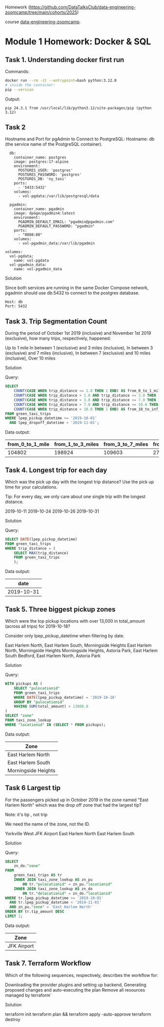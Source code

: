 Homework (https://github.com/DataTalksClub/data-engineering-zoomcamp/tree/main/cohorts/2025)

course [data-engineering-zoomcamp](https://github.com/DataTalksClub/data-engineering-zoomcamp).

# Module 1 Homework: Docker & SQL



## Task 1. Understanding docker first run

Commands:

```bash
docker run --rm -it --entrypoint=bash python:3.12.8
# inside the container:
pip --version
```

Output:

```plaintext
pip 24.3.1 from /usr/local/lib/python3.12/site-packages/pip (python 3.12)
```

## Task 2

Hostname and Port for pgAdmin to Connect to PostgreSQL:
Hostname: db (the service name of the PostgreSQL container).

``` services:
  db:
    container_name: postgres
    image: postgres:17-alpine
    environment:
      POSTGRES_USER: 'postgres'
      POSTGRES_PASSWORD: 'postgres'
      POSTGRES_DB: 'ny_taxi'
    ports:
      - '5433:5432'
    volumes:
      - vol-pgdata:/var/lib/postgresql/data

  pgadmin:
    container_name: pgadmin
    image: dpage/pgadmin4:latest
    environment:
      PGADMIN_DEFAULT_EMAIL: "pgadmin@pgadmin.com"
      PGADMIN_DEFAULT_PASSWORD: "pgadmin"
    ports:
      - "8080:80"
    volumes:
      - vol-pgadmin_data:/var/lib/pgadmin  

volumes:
  vol-pgdata:
    name: vol-pgdata
  vol-pgadmin_data:
    name: vol-pgadmin_data
```

Solution

Since both services are running in the same Docker Compose network, pgadmin should use db:5432 to connect to the postgres database.
```plaintext
Host: db
Port: 5432
```


## Task 3. Trip Segmentation Count

During the period of October 1st 2019 (inclusive) and November 1st 2019 (exclusive), how many trips, respectively, happened:

Up to 1 mile
In between 1 (exclusive) and 3 miles (inclusive),
In between 3 (exclusive) and 7 miles (inclusive),
In between 7 (exclusive) and 10 miles (inclusive),
Over 10 miles

Solution

Query:
```sql
SELECT 
    COUNT(CASE WHEN trip_distance <= 1.0 THEN 1 END) AS from_0_to_1_mile,
    COUNT(CASE WHEN trip_distance > 1.0 AND trip_distance <= 3.0 THEN 1 END) AS from_1_to_3_miles,
    COUNT(CASE WHEN trip_distance > 3.0 AND trip_distance <= 7.0 THEN 1 END) AS from_3_to_7_miles,
    COUNT(CASE WHEN trip_distance > 7.0 AND trip_distance <= 10.0 THEN 1 END) AS from_7_to_10_miles,
    COUNT(CASE WHEN trip_distance > 10.0 THEN 1 END) AS from_10_to_inf_miles
FROM green_taxi_trips
WHERE lpep_pickup_datetime >= '2019-10-01'
  AND lpep_dropoff_datetime < '2019-11-01';
```

Data output:

| from_0_to_1_mile | from_1_to_3_miles | from_3_to_7_miles | from_7_to_10_miles | from_10_to_inf_miles |
|------------------|-------------------|-------------------|--------------------|----------------------|
| 104802           | 198924            | 109603            | 27678              | 35189                |




## Task 4. Longest trip for each day

Which was the pick up day with the longest trip distance? Use the pick up time for your calculations.

Tip: For every day, we only care about one single trip with the longest distance.

2019-10-11
2019-10-24
2019-10-26
2019-10-31

Solution

Query:

```sql
SELECT DATE(lpep_pickup_datetime)
FROM green_taxi_trips
WHERE trip_distance = (
    SELECT MAX(trip_distance)
    FROM green_taxi_trips
    );
```

Data output:

| date |
|------|
| 2019-10-31 |


## Task 5. Three biggest pickup zones


Which were the top pickup locations with over 13,000 in total_amount (across all trips) for 2019-10-18?

Consider only lpep_pickup_datetime when filtering by date.

East Harlem North, East Harlem South, Morningside Heights
East Harlem North, Morningside Heights
Morningside Heights, Astoria Park, East Harlem South
Bedford, East Harlem North, Astoria Park

Solution

Query:

```sql
WITH pickups AS (
    SELECT "pulocationid"
    FROM green_taxi_trips
    WHERE DATE(lpep_pickup_datetime) = '2019-10-18'
    GROUP BY "pulocationid"
    HAVING SUM(total_amount) > 13000.0
)
SELECT "zone"
FROM taxi_zone_lookup
WHERE "locationid" IN (SELECT * FROM pickups);
```

Data output:

| Zone |
|------|
| East Harlem North |
| East Harlem South |
| Morningside Heights |


## Task 6   Largest tip

For the passengers picked up in October 2019 in the zone named "East Harlem North" which was the drop off zone that had the largest tip?

Note: it's tip , not trip

We need the name of the zone, not the ID.

Yorkville West
JFK Airport
East Harlem North
East Harlem South


Solution

Query:

```sql
SELECT
    zn_do."zone"
FROM
    green_taxi_trips AS tr
    INNER JOIN taxi_zone_lookup AS zn_pu
        ON tr."pulocationid" = zn_pu."locationid"
    INNER JOIN taxi_zone_lookup AS zn_do
        ON tr."dolocationid" = zn_do."locationid"
WHERE tr.lpep_pickup_datetime >= '2019-10-01'
  AND tr.lpep_pickup_datetime < '2019-11-01'
  AND zn_pu."zone" = 'East Harlem North'
ORDER BY tr.tip_amount DESC
LIMIT 1;
```

Data output:

| Zone |
|------|
| JFK Airport |

## Task 7.  Terraform Workflow

Which of the following sequences, respectively, describes the workflow for:

Downloading the provider plugins and setting up backend,
Generating proposed changes and auto-executing the plan
Remove all resources managed by terraform`

Solution


terraform init
terraform plan && terraform apply -auto-approve
terraform destroy


